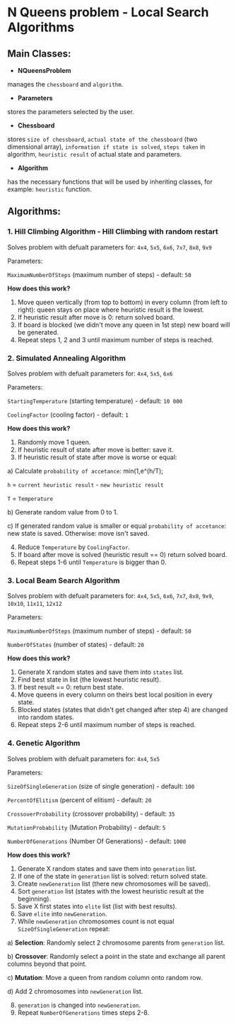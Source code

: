 # N Queens problem - Local Search Algorithms

## Main Classes:
- **NQueensProblem**

manages the `chessboard` and `algorithm`.
- **Parameters**

stores the parameters selected by the user.

- **Chessboard**

stores `size of chessboard`, `actual state of the chessboard` (two dimensional array), `information if state is solved`, `steps taken` in algorithm, `heuristic result` of actual state and parameters.

- **Algorithm**

has the necessary functions that will be used by inheriting classes, for example: `heuristic` function.

## Algorithms:
### 1. Hill Climbing Algorithm - Hill Climbing with random restart

Solves problem with defualt parameters for: `4x4`, `5x5`, `6x6`, `7x7`, `8x8`, `9x9`

Parameters: 

`MaximumNumberOfSteps` (maximum number of steps) - default: `50`

**How does this work?**

1. Move queen vertically (from top to bottom) in every column (from left to right):
  queen stays on place where heuristic result is the lowest.
2. If heuristic result after move is 0: return solved board.
3. If board is blocked (we didn't move any queen in 1st step) new board will be generated.
4. Repeat steps 1, 2 and 3 until maximum number of steps is reached.

### 2. Simulated Annealing Algorithm

Solves problem with defualt parameters for: `4x4`, `5x5`, `6x6`

Parameters: 

`StartingTemperature` (starting temperature) - default: `10 000`

`CoolingFactor` (cooling factor) - default: `1`

**How does this work?**

1. Randomly move 1 queen.
2. If heuristic result of state after move is better: save it.
3. If heuristic result of state after move is worse or equal:
  
  a) Calculate `probability of accetance`: min(1,e^(h/T);
  
  `h` = `current heuristic result` - `new heuristic result`
  
  `T` = `Temperature`
  
  b) Generate random value from 0 to 1.
  
  c) If generated random value is smaller or equal `probability of accetance`: new state is saved. Otherwise: move isn't saved.
  
4. Reduce `Temperature` by `CoolingFactor`.
5. If board after move is solved (heuristic result == 0) return solved board.
6. Repeat steps 1-6 until `Temperature` is bigger than 0.

### 3. Local Beam Search Algorithm

Solves problem with defualt parameters for: `4x4`, `5x5`, `6x6`, `7x7`, `8x8`, `9x9`, `10x10`, `11x11`, `12x12`

Parameters: 

`MaximumNumberOfSteps` (maximum number of steps) - default: `50`

`NumberOfStates` (number of states) - default: `20`

**How does this work?**

1. Generate X random states and save them into `states` list.
2. Find best state in list (the lowest heuristic result).
3. If best result == 0: return best state.
4. Move queens in every column on theirs best local position in every state.
5. Blocked states (states that didn't get changed after step 4) are changed into random states.
6. Repeat steps 2-6 until maximum number of steps is reached.

### 4. Genetic Algorithm

Solves problem with defualt parameters for: `4x4`, `5x5`

Parameters: 

`SizeOfSingleGeneration` (size of single generation) - default: `100`

`PercentOfElitism` (percent of elitism) - default: `20`

`CrossoverProbability` (crossover probability) - default: `35`

`MutationProbability` (Mutation Probability) - default: `5`

`NumberOfGenerations` (Number Of Generations) - default: `1000`

**How does this work?**

1. Generate X random states and save them into `generation` list.
2. If one of the state in `generation` list is solved: return solved state.
3. Create `newGeneration` list (there new chromosomes will be saved).
4. Sort `generation` list (states with the lowest heuristic result at the beginning).
5. Save X first states into `elite` list (list with best results).
6. Save `elite` into `newGeneration`.
7. While `newGeneration` chromosomes count is not equal `SizeOfSingleGeneration` repeat:
  
  a) **Selection**:
    Randomly select 2 chromosome parents from `generation` list.
  
  b) **Crossover**:
    Randomly select a point in the state and exchange all parent columns beyond that point.
  
  c) **Mutation**:
    Move a queen from random column onto random row.  
  
  d) Add 2 chromosomes into `newGeneration` list.
  
8. `generation` is changed into `newGeneration`.
9. Repeat `NumberOfGenerations` times steps 2-8.
